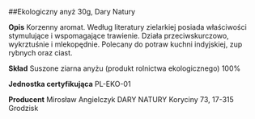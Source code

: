 ##Ekologiczny anyż 30g, Dary Natury

**Opis** Korzenny aromat. Według literatury zielarkiej posiada właściwości stymulujące i wspomagające trawienie. Działa przeciwskurczowo, wykrztuśnie i mlekopędnie. Polecany do potraw kuchni indyjskiej, zup rybnych oraz ciast.

**Skład** Suszone ziarna anyżu (produkt rolnictwa ekologicznego) 100%

**Jednostka certyfikująca** PL-EKO-01

**Producent** Mirosław Angielczyk DARY NATURY
Koryciny 73, 17-315 Grodzisk

